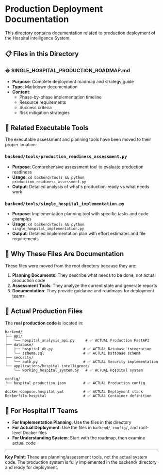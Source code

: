 # Production Deployment Documentation

This directory contains documentation related to production deployment of the Hospital Intelligence System.

## 📋 Files in this Directory

### � **SINGLE_HOSPITAL_PRODUCTION_ROADMAP.md**
- **Purpose**: Complete deployment roadmap and strategy guide
- **Type**: Markdown documentation
- **Content**: 
  - Phase-by-phase implementation timeline
  - Resource requirements
  - Success criteria
  - Risk mitigation strategies

## 🔧 **Related Executable Tools**

The executable assessment and planning tools have been moved to their proper location:

### **`backend/tools/production_readiness_assessment.py`**
- **Purpose**: Comprehensive assessment tool to evaluate production readiness
- **Usage**: `cd backend/tools && python production_readiness_assessment.py`
- **Output**: Detailed analysis of what's production-ready vs what needs work

### **`backend/tools/single_hospital_implementation.py`**
- **Purpose**: Implementation planning tool with specific tasks and code examples
- **Usage**: `cd backend/tools && python single_hospital_implementation.py`
- **Output**: Detailed implementation plan with effort estimates and file requirements

## 🎯 **Why These Files Are Documentation**

These files were moved from the root directory because they are:

1. **Planning Documents**: They describe what needs to be done, not actual production code
2. **Assessment Tools**: They analyze the current state and generate reports  
3. **Documentation**: They provide guidance and roadmaps for deployment teams

## 🔧 **Actual Production Files**

The **real production code** is located in:

```
backend/
├── api/
│   └── hospital_analysis_api.py     # ✅ ACTUAL Production FastAPI
├── database/
│   ├── hospital_db.py              # ✅ ACTUAL Database integration
│   └── schema.sql                  # ✅ ACTUAL Database schema
├── security/
│   └── auth.py                     # ✅ ACTUAL Security implementation
└── applications/hospital_intelligence/
    └── working_hospital_system.py   # ✅ ACTUAL Hospital system

config/
└── hospital_production.json        # ✅ ACTUAL Production config

docker-compose.hospital.yml         # ✅ ACTUAL Deployment stack
Dockerfile.hospital                 # ✅ ACTUAL Container definition
```

## 🚀 **For Hospital IT Teams**

- **For Implementation Planning**: Use the files in this directory
- **For Actual Deployment**: Use the files in `backend/`, `config/`, and root-level Docker files
- **For Understanding System**: Start with the roadmap, then examine actual code

---

**Key Point**: These are planning/assessment tools, not the actual system code. The production system is fully implemented in the backend/ directory and ready for deployment.